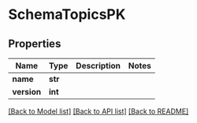 # SchemaTopicsPK

## Properties
Name | Type | Description | Notes
------------ | ------------- | ------------- | -------------
**name** | **str** |  | 
**version** | **int** |  | 

[[Back to Model list]](../README.md#documentation-for-models) [[Back to API list]](../README.md#documentation-for-api-endpoints) [[Back to README]](../README.md)

